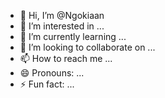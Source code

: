 - 👋 Hi, I’m @Ngokiaan
- 👀 I’m interested in ...
- 🌱 I’m currently learning ...
- 💞️ I’m looking to collaborate on ...
- 📫 How to reach me ...
- 😄 Pronouns: ...
- ⚡ Fun fact: ...

<!---
Ngokiaan/Ngokiaan is a ✨ special ✨ repository because its `README.md` (this file) appears on your GitHub profile.
You can click the Preview link to take a look at your changes.
--->
